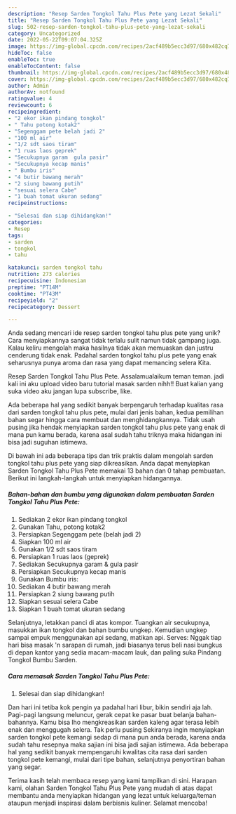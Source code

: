 ```yaml
---
description: "Resep Sarden Tongkol Tahu Plus Pete yang Lezat Sekali"
title: "Resep Sarden Tongkol Tahu Plus Pete yang Lezat Sekali"
slug: 502-resep-sarden-tongkol-tahu-plus-pete-yang-lezat-sekali
category: Uncategorized
date: 2022-05-22T09:07:04.325Z
image: https://img-global.cpcdn.com/recipes/2acf489b5ecc3d97/680x482cq70/sarden-tongkol-tahu-plus-pete-foto-resep-utama.jpg
hideToc: false
enableToc: true
enableTocContent: false
thumbnail: https://img-global.cpcdn.com/recipes/2acf489b5ecc3d97/680x482cq70/sarden-tongkol-tahu-plus-pete-foto-resep-utama.jpg
cover: https://img-global.cpcdn.com/recipes/2acf489b5ecc3d97/680x482cq70/sarden-tongkol-tahu-plus-pete-foto-resep-utama.jpg
author: Admin
authorAv: notfound
ratingvalue: 4
reviewcount: 6
recipeingredient:
- "2 ekor ikan pindang tongkol"
- " Tahu potong kotak2"
- "Segenggam pete belah jadi 2"
- "100 ml air"
- "1/2 sdt saos tiram"
- "1 ruas laos geprek"
- "Secukupnya garam  gula pasir"
- "Secukupnya kecap manis"
- " Bumbu iris"
- "4 butir bawang merah"
- "2 siung bawang putih"
- "sesuai selera Cabe"
- "1 buah tomat ukuran sedang"
recipeinstructions:

- "Selesai dan siap dihidangkan!"
categories:
- Resep
tags:
- sarden
- tongkol
- tahu

katakunci: sarden tongkol tahu 
nutrition: 273 calories
recipecuisine: Indonesian
preptime: "PT14M"
cooktime: "PT43M"
recipeyield: "2"
recipecategory: Dessert

---
```





Anda sedang mencari ide resep sarden tongkol tahu plus pete yang unik? Cara menyiapkannya sangat tidak terlalu sulit namun tidak gampang juga. Kalau keliru mengolah maka hasilnya tidak akan memuaskan dan justru cenderung tidak enak. Padahal sarden tongkol tahu plus pete yang enak seharusnya punya aroma dan rasa yang dapat memancing selera Kita.





Resep Sarden Tongkol Tahu Plus Pete. Assalamualaikum teman teman. jadi kali ini aku upload video baru tutorial masak sarden nihh!! Buat kalian yang suka video aku jangan lupa subscribe, like.

Ada beberapa hal yang sedikit banyak berpengaruh terhadap kualitas rasa dari sarden tongkol tahu plus pete, mulai dari jenis bahan, kedua pemilihan bahan segar hingga cara membuat dan menghidangkannya. Tidak usah pusing jika hendak menyiapkan sarden tongkol tahu plus pete yang enak di mana pun kamu berada, karena asal sudah tahu triknya maka hidangan ini bisa jadi suguhan istimewa.






Di bawah ini ada beberapa tips dan trik praktis dalam mengolah sarden tongkol tahu plus pete yang siap dikreasikan. Anda dapat menyiapkan Sarden Tongkol Tahu Plus Pete memakai 13 bahan dan 0 tahap pembuatan. Berikut ini langkah-langkah untuk menyiapkan hidangannya.

<!--inarticleads1-->

##### Bahan-bahan dan bumbu yang digunakan dalam pembuatan Sarden Tongkol Tahu Plus Pete:

1. Sediakan 2 ekor ikan pindang tongkol
1. Gunakan  Tahu, potong kotak2
1. Persiapkan Segenggam pete (belah jadi 2)
1. Siapkan 100 ml air
1. Gunakan 1/2 sdt saos tiram
1. Persiapkan 1 ruas laos (geprek)
1. Sediakan Secukupnya garam &amp; gula pasir
1. Persiapkan Secukupnya kecap manis
1. Gunakan  Bumbu iris:
1. Sediakan 4 butir bawang merah
1. Persiapkan 2 siung bawang putih
1. Siapkan sesuai selera Cabe
1. Siapkan 1 buah tomat ukuran sedang


Selanjutnya, letakkan panci di atas kompor. Tuangkan air secukupnya, masukkan ikan tongkol dan bahan bumbu ungkep. Kemudian ungkep sampai empuk menggunakan api sedang, matikan api. Serves: Nggak tiap hari bisa masak &#39;n sarapan di rumah, jadi biasanya terus beli nasi bungkus di depan kantor yang sedia macam-macam lauk, dan paling suka Pindang Tongkol Bumbu Sarden. 

<!--inarticleads2-->

##### Cara memasak Sarden Tongkol Tahu Plus Pete:


1. Selesai dan siap dihidangkan!

Dan hari ini tetiba kok pengin ya padahal hari libur, bikin sendiri aja lah. Pagi-pagi langsung meluncur, gerak cepat ke pasar buat belanja bahan-bahannya. Kamu bisa lho mengkreasikan sarden kaleng agar terasa lebih enak dan menggugah selera. Tak perlu pusing Sekiranya ingin menyiapkan sarden tongkol pete kemangi sedap di mana pun anda berada, karena anda sudah tahu resepnya maka sajian ini bisa jadi sajian istimewa. Ada beberapa hal yang sedikit banyak mempengaruhi kwalitas cita rasa dari sarden tongkol pete kemangi, mulai dari tipe bahan, selanjutnya penyortiran bahan yang segar. 

Terima kasih telah membaca resep yang kami tampilkan di sini. Harapan kami, olahan Sarden Tongkol Tahu Plus Pete yang mudah di atas dapat membantu anda menyiapkan hidangan yang lezat untuk keluarga/teman ataupun menjadi inspirasi dalam berbisnis kuliner. Selamat mencoba!
